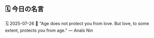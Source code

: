 ## 🗓️ 今日の名言

<!--START_SECTION:quote-->
🗓️ 2025-07-26
💬 "Age does not protect you from love. But love, to some extent, protects you from age." — Anaïs Nin
<!--END_SECTION:quote-->
